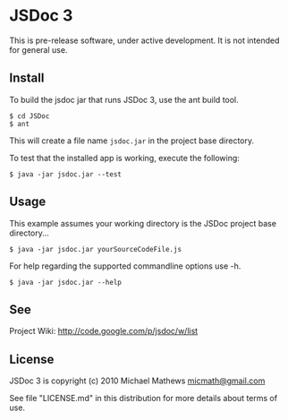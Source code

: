 JSDoc 3
=======

This is pre-release software, under active development. It is not
intended for general use.

Install
-------

To build the jsdoc jar that runs JSDoc 3, use the ant build tool.

    $ cd JSDoc
    $ ant

This will create a file name `jsdoc.jar` in the project base
directory.

To test that the installed app is working, execute the following:

	$ java -jar jsdoc.jar --test

Usage
-----

This example assumes your working directory is the JSDoc project
base directory...

    $ java -jar jsdoc.jar yourSourceCodeFile.js

For help regarding the supported commandline options use -h.

	$ java -jar jsdoc.jar --help

See
---

Project Wiki: <http://code.google.com/p/jsdoc/w/list>

License
-------

JSDoc 3 is copyright (c) 2010 Michael Mathews <micmath@gmail.com>

See file "LICENSE.md" in this distribution for more details about
terms of use.